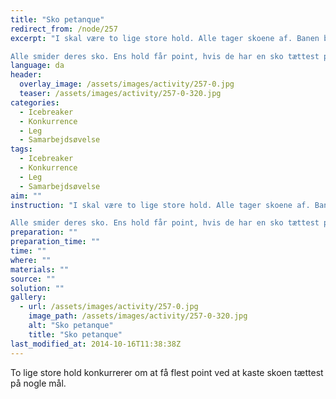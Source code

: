 ```yaml
---
title: "Sko petanque"
redirect_from: /node/257
excerpt: "I skal være to lige store hold. Alle tager skoene af. Banen består af fire rækker kegler. I rækken tættest på er der fire kegler. I rækken længst væk er der en kegle. Keglerne er opstillet som en pyramide. Jo længere væk rækken af kegler er, desto flere point giver keglerne. Rækken tættest på giver 5 point. Rækken længst væk giver 20 point.

Alle smider deres sko. Ens hold får point, hvis de har en sko tættest på en kegle. En sko kan sagtens være tættest på flere kegler."
language: da
header:
  overlay_image: /assets/images/activity/257-0.jpg
  teaser: /assets/images/activity/257-0-320.jpg
categories: 
  - Icebreaker
  - Konkurrence
  - Leg
  - Samarbejdsøvelse
tags: 
  - Icebreaker
  - Konkurrence
  - Leg
  - Samarbejdsøvelse
aim: ""
instruction: "I skal være to lige store hold. Alle tager skoene af. Banen består af fire rækker kegler. I rækken tættest på er der fire kegler. I rækken længst væk er der en kegle. Keglerne er opstillet som en pyramide. Jo længere væk rækken af kegler er, desto flere point giver keglerne. Rækken tættest på giver 5 point. Rækken længst væk giver 20 point.

Alle smider deres sko. Ens hold får point, hvis de har en sko tættest på en kegle. En sko kan sagtens være tættest på flere kegler."
preparation: ""
preparation_time: ""
time: ""
where: ""
materials: ""
source: ""
solution: ""
gallery:
  - url: /assets/images/activity/257-0.jpg
    image_path: /assets/images/activity/257-0-320.jpg
    alt: "Sko petanque"
    title: "Sko petanque"
last_modified_at: 2014-10-16T11:38:38Z
---
```

To lige store hold konkurrerer om at få flest point ved at kaste skoen tættest på nogle mål.
